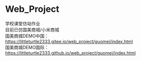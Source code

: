 # Web_Project
学校课堂仿站作业  
目前已仿国美商城/小米商城  
国美商城DEMO中国：https://littleturtle2333.gitee.io/web_project/guomei/index.html  
国美商城DEMO国际：https://littleturtle2333.github.io/web_project/guomei/index.html